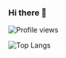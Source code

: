 ### Hi there 👋
<!--
[![HitCount](http://hits.dwyl.com/Stephenr55/Stephenr55.svg)](http://hits.dwyl.com/Stephenr55/Stephenr55)
-->
![Profile views](https://gpvc.arturio.dev/Stephenr55)

![Top Langs](https://github-readme-stats.vercel.app/api/top-langs/?username=Stephenr55)

<!--(https://github.com/anuraghazra/github-readme-stats)-->



<!--
**Stephenr55/Stephenr55** is a ✨ _special_ ✨ repository because its `README.md` (this file) appears on your GitHub profile.

Here are some ideas to get you started:

- 🔭 I’m currently working on ...
- 🌱 I’m currently learning ...
- 👯 I’m looking to collaborate on ...
- 🤔 I’m looking for help with ...
- 💬 Ask me about ...
- 📫 How to reach me: ...
- 😄 Pronouns: ...
- ⚡ Fun fact: ...
-->
